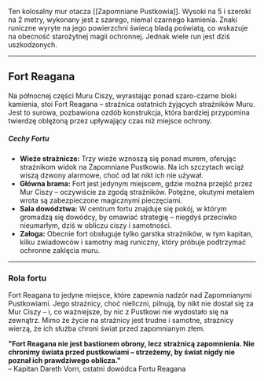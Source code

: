 Ten kolosalny mur otacza [[Zapomniane Pustkowia]]. Wysoki na 5 i szeroki na 2 metry, wykonany jest z szarego, niemal czarnego kamienia. Znaki runiczne wyryte na jego powierzchni świecą bladą poświatą, co wskazuje na obecność starożytnej magii ochronnej. Jednak wiele run jest dziś uszkodzonych.
- - -
## **Fort Reagana**  
Na północnej części Muru Ciszy, wyrastając ponad szaro-czarne bloki kamienia, stoi Fort Reagana – strażnica ostatnich żyjących strażników Muru. Jest to surowa, pozbawiona ozdób konstrukcja, która bardziej przypomina twierdzę oblężoną przez upływający czas niż miejsce ochrony.

##### **Cechy Fortu**

- **Wieże strażnicze:** Trzy wieże wznoszą się ponad murem, oferując strażnikom widok na Zapomniane Pustkowia. Na ich szczytach wciąż wiszą dzwony alarmowe, choć od lat nikt ich nie używał.
- **Główna brama:** Fort jest jedynym miejscem, gdzie można przejść przez Mur Ciszy – oczywiście za zgodą strażników. Potężne, okutymi metalem wrota są zabezpieczone magicznymi pieczęciami.
- **Sala dowództwa:** W centrum fortu znajduje się pokój, w którym gromadzą się dowódcy, by omawiać strategię – niegdyś przeciwko nieumarłym, dziś w obliczu ciszy i samotności.
- **Załoga:** Obecnie fort obsługuje tylko garstka strażników, w tym kapitan, kilku zwiadowców i samotny mag runiczny, który próbuje podtrzymać ochronne zaklęcia muru.
- - -
### **Rola fortu**
Fort Reagana to jedyne miejsce, które zapewnia nadzór nad Zapomnianymi Pustkowiami. Jego strażnicy, choć nieliczni, pilnują, by nikt nie dostał się za Mur Ciszy – i, co ważniejsze, by nic z Pustkowi nie wydostało się na zewnątrz. Mimo że życie na strażnicy jest trudne i samotne, strażnicy wierzą, że ich służba chroni świat przed zapomnianym złem.


**"Fort Reagana nie jest bastionem obrony, lecz strażnicą zapomnienia. Nie chronimy świata przed pustkowiami – strzeżemy, by świat nigdy nie poznał ich prawdziwego oblicza."**  
– Kapitan Dareth Vorn, ostatni dowódca Fortu Reagana